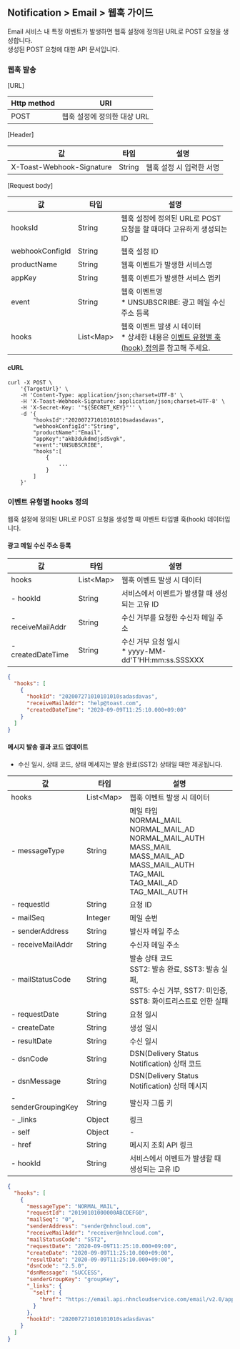 ## Notification > Email > 웹훅 가이드

Email 서비스 내 특정 이벤트가 발생하면 웹훅 설정에 정의된 URL로 POST 요청을 생성합니다.<br>
생성된 POST 요청에 대한 API 문서입니다.

### 웹훅 발송

[URL]

| Http method | 	URI              |
|-------------|-------------------|
| POST        | 웹훅 설정에 정의한 대상 URL |

[Header]

| 값                         | 	타입     | 	설명            |
|---------------------------|---------|----------------|
| X-Toast-Webhook-Signature | 	String | 웹훅 설정 시 입력한 서명 |

[Request body]

| 값               | 	타입          | 	설명                                                                                   |
|-----------------|--------------|---------------------------------------------------------------------------------------|
| hooksId         | 	String      | 웹훅 설정에 정의된 URL로 POST 요청을 할 때마다 고유하게 생성되는 ID                                           |
| webhookConfigId | 	String      | 웹훅 설정 ID                                                                              |
| productName     | 	String      | 	웹훅 이벤트가 발생한 서비스명                                                                     |
| appKey          | 	String      | 웹훅 이벤트가 발생한 서비스 앱키                                                                    |
| event           | 	String      | 웹훅 이벤트명<br>* UNSUBSCRIBE: 광고 메일 수신 주소 등록                                              |
| hooks           | 	List\<Map\> | 웹훅 이벤트 발생 시 데이터<br>* 상세한 내용은 [이벤트 유형별 훅(hook) 정의](./api-guide/#event-hooks)를 참고해 주세요. |

#### cURL

```
curl -X POST \
    '{TargetUrl}' \
    -H 'Content-Type: application/json;charset=UTF-8' \
    -H 'X-Toast-Webhook-Signature: application/json;charset=UTF-8' \
    -H 'X-Secret-Key: '"${SECRET_KEY}"'' \
    -d '{
        "hooksId":"202007271010101010sadasdavas",
        "webhookConfigId":"String",
        "productName":"Email",
        "appKey":"akb3dukdmdjsdSvgk",
        "event":"UNSUBSCRIBE",
        "hooks":[
            {
                ...
            }
        ]
    }'
```

<span id="event-hooks"></span>

### 이벤트 유형별 hooks 정의

웹훅 설정에 정의된 URL로 POST 요청을 생성할 때 이벤트 타입별 훅(hook) 데이터입니다.

#### 광고 메일 수신 주소 등록

| 값                 | 	타입          | 	설명                                           |
|-------------------|--------------|-----------------------------------------------|
| hooks             | 	List\<Map\> | 웹훅 이벤트 발생 시 데이터                               |
| - hookId          | 	String      | 서비스에서 이벤트가 발생할 때 생성되는 고유 ID                   |
| - receiveMailAddr | 	String      | 	수신 거부를 요청한 수신자 메일 주소                         |
| - createdDateTime | 	String      | 수신 거부 요청 일시<br>* yyyy-MM-dd'T'HH:mm:ss.SSSXXX |

```json
{
  "hooks": [
    {
      "hookId": "202007271010101010sadasdavas",
      "receiveMailAddr": "help@toast.com",
      "createdDateTime": "2020-09-09T11:25:10.000+09:00"
    }
  ]
}
```

#### 메시지 발송 결과 코드 업데이트

- 수신 일시, 상태 코드, 상태 메세지는 발송 완료(SST2) 상태일 때만 제공됩니다.

| 값                   | 	타입          | 	설명                                                                                                                                                   |
|---------------------|--------------|-------------------------------------------------------------------------------------------------------------------------------------------------------|
| hooks               | 	List\<Map\> | 웹훅 이벤트 발생 시 데이터                                                                                                                                       |
| - messageType       | 	String      | 메일 타입<br>NORMAL_MAIL<br>NORMAL_MAIL_AD<br>NORMAL_MAIL_AUTH<br>MASS_MAIL<br>MASS_MAIL_AD<br>MASS_MAIL_AUTH<br>TAG_MAIL<br>TAG_MAIL_AD<br>TAG_MAIL_AUTH |
| - requestId         | 	String      | 요청 ID                                                                                                                                                 |
| - mailSeq           | 	Integer     | 메일 순번                                                                                                                                                 |
| - senderAddress     | 	String      | 발신자 메일 주소                                                                                                                                             |
| - receiveMailAddr   | 	String      | 수신자 메일 주소                                                                                                                                             |
| - mailStatusCode    | 	String      | 발송 상태 코드 <br/> SST2: 발송 완료, SST3: 발송 실패, <br/> SST5: 수신 거부, SST7: 미인증, SST8: 화이트리스트로 인한 실패                                                            |
| - requestDate       | 	String      | 요청 일시                                                                                                                                                 |
| - createDate        | 	String      | 생성 일시                                                                                                                                                 |
| - resultDate        | 	String      | 수신 일시                                                                                                                                                 |
| - dsnCode           | 	String      | DSN(Delivery Status Notification) 상태 코드                                                                                                               |
| - dsnMessage        | 	String      | DSN(Delivery Status Notification) 상태 메시지                                                                                                              |
| - senderGroupingKey | 	String      | 발신자 그룹 키                                                                                                                                              |
| - _links            | 	Object      | 	링크                                                                                                                                                   |
| - self              | 	Object      | 	-                                                                                                                                                    |
| - href              | 	String      | 	메시지 조회 API 링크                                                                                                                                        |
| - hookId            | 	String      | 서비스에서 이벤트가 발생할 때 생성되는 고유 ID                                                                                                                           |

```json
{
  "hooks": [
    {
      "messageType": "NORMAL_MAIL",
      "requestId": "20190101000000ABCDEFG0",
      "mailSeq": "0",
      "senderAddress": "sender@nhncloud.com",
      "receiveMailAddr": "receiver@nhncloud.com",
      "mailStatusCode": "SST2",
      "requestDate": "2020-09-09T11:25:10.000+09:00",
      "createDate": "2020-09-09T11:25:10.000+09:00",
      "resultDate": "2020-09-09T11:25:10.000+09:00",
      "dsnCode": "2.5.0",
      "dsnMessage": "SUCCESS",
      "senderGroupKey": "groupKey",
      "_links": {
        "self": {
          "href": "https://email.api.nhncloudservice.com/email/v2.0/appKeys/hVYsda0xPcasTT5hC6z/sender/mail/20190101000000ABCDEFG0/0"
        }
      },
      "hookId": "202007271010101010sadasdavas"
    }
  ]
}
```
